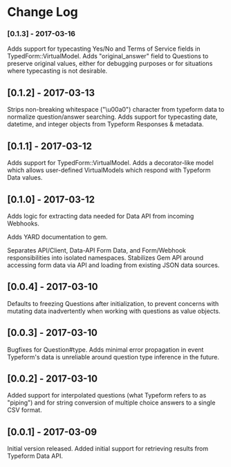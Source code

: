 # Change Log

### [0.1.3] - 2017-03-16

Adds support for typecasting Yes/No and Terms of Service fields in TypedForm::VirtualModel. Adds "original_answer" field to Questions to preserve original values, either for debugging purposes or for situations where typecasting is not desirable.  

## [0.1.2] - 2017-03-13

Strips non-breaking whitespace ("\\u00a0") character from typeform data to normalize question/answer searching. Adds support for typecasting date, datetime, and integer objects from Typeform Responses & metadata.

## [0.1.1] - 2017-03-12

Adds support for TypedForm::VirtualModel. Adds a decorator-like model which allows user-defined VirtualModels which respond with Typeform Data values.

## [0.1.0] - 2017-03-12

Adds logic for extracting data needed for Data API from incoming Webhooks. 

Adds YARD documentation to gem.

Separates API/Client, Data-API Form Data, and Form/Webhook responsibilities into isolated namespaces. Stabilizes Gem API around accessing form data via 
API and loading from existing JSON data sources.

## [0.0.4] - 2017-03-10

Defaults to freezing Questions after initialization, to prevent concerns with mutating data inadvertently when working with questions as value objects.

## [0.0.3] - 2017-03-10

Bugfixes for Question#type. Adds minimal error propagation in event Typeform's 
data is unreliable around question type inference in the future.

## [0.0.2] - 2017-03-10

Added support for interpolated questions (what Typeform refers to as "piping") and for string conversion of multiple choice answers to a single CSV format.

## [0.0.1] - 2017-03-09

Initial version released. Added initial support for retrieving results from Typeform Data API. 

